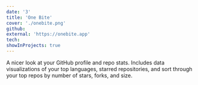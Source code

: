 ```yaml
---
date: '3'
title: 'One Bite'
cover: './onebite.png'
github:
external: 'https://onebite.app'
tech:
showInProjects: true
---
```


A nicer look at your GitHub profile and repo stats. Includes data visualizations of your top languages, starred repositories, and sort through your top repos by number of stars, forks, and size.
